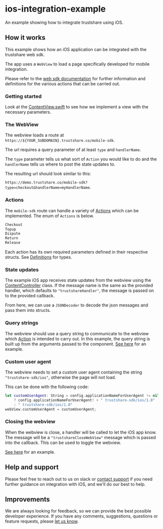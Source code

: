 # ios-integration-example
An example showing how to integrate trustshare using iOS.

## How it works
This example shows how an iOS application can be integrated with the trustshare web sdk.

The app uses a `WebView` to load a page specifically developed for mobile integration. 

Please refer to the [web sdk documentation](https://docs.trustshare.co/sdk/web-sdk) for further information and definitions for the various actions that can be carried out.

### Getting started

Look at the [ContentView.swift](/ios-integration-example/ContentView.swift) to see how we implement a view with the necessary parameters.

### The WebView
The webview loads a route at `https://${YOUR_SUBDOMAIN}.trustshare.co/mobile-sdk`.

The url requires a query parameter of at least `type` and `handlerName`.

The `type` parameter tells us what sort of `Action` you would like to do and the `handlerName` tells us where to post the state updates to.

The resulting url should look similar to this: 

`https://demo.trustshare.co/mobile-sdk?type=checkout&handlerName=myHandlerName`.

### Actions

The `mobile-sdk` route can handle a variety of [Actions](/ios-integration-example/Definitions.swift#L8-L14) which can be implemented. The enum of `Actions` is below. 

```swift
Checkout
Topup
Dispute
Return
Release
```

Each action has its own required parameters defined in their respective structs. See [Definitions](/ios-integration-example/Definitions.swift) for types.

### State updates
The example iOS app receives state updates from the webview using the [ContentController](/ios-integration-example/TrustshareView.swift#L9) class. 
If the message name is the same as the provided handler, which defaults to `"trustshareHandler"`, the message is passed on to the provided callback.

From here, we can use a `JSONDecoder` to decode the json messages and pass them into structs.

### Query strings
The webview should use a query string to communicate to the webview which [Action](/ios-integration-example/Definitions.swift#L8-L14) is intended to carry out.
In this example, the query string is built up from the arguments passed to the component. [See here](ios-integration-example/TrustshareView.swift#L91) for an example. 

### Custom user agent
The webview needs to set a custom user agent containing the string `"trustshare-sdk/ios"`, otherwise the page will not load.

This can be done with the following code: 

```swift
let customUserAgent: String = config.applicationNameForUserAgent != nil
    ? config.applicationNameForUserAgent! + " trustshare-sdk/ios/1.0"
    : " trustshare-sdk/ios/1.0"
webView.customUserAgent = customUserAgent;
```

### Closing the webview
When the webview is close, a handler will be called to let the iOS app know. The message will be a `"trustshareCloseWebView"` message which is passed into the callback. This can be used to toggle the webview.

[See here](/ios-integration-example/TrustshareView.swift#L149) for an example.

## Help and support

Please feel free to reach out to us on slack or [contact support](mailto:support@trustshare.co) if you need further guidance on integration with iOS, and we'll do our best to help.

## Improvements
We are always looking for feedback, so we can provide the best possible developer experience.
If you have any comments, suggestions, questions or feature requests, please [let us know](mailto:engineers@trustshare.co).

